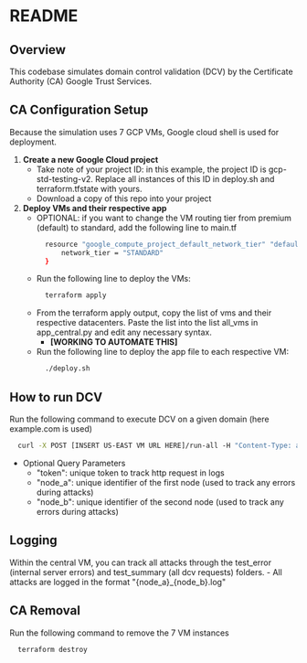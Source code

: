 # README 

## Overview 
This codebase simulates domain control validation (DCV) by the Certificate Authority (CA) Google Trust Services. 

## CA Configuration Setup 
Because the simulation uses 7 GCP VMs, Google cloud shell is used for deployment. 
1. **Create a new Google Cloud project**
    - Take note of your project ID: in this example, the project ID is gcp-std-testing-v2. Replace all instances of this ID in deploy.sh and terraform.tfstate with yours.
    - Download a copy of this repo into your project
2.  **Deploy VMs and their respective app**
    - OPTIONAL: if you want to change the VM routing tier from premium (default) to standard, add the following line to main.tf
      ```bash
        resource "google_compute_project_default_network_tier" "default" {
            network_tier = "STANDARD"
        }
      ```
    - Run the following line to deploy the VMs:
      ```bash
        terraform apply
      ```
    - From the terraform apply output, copy the list of vms and their respective datacenters. Paste the list into the list all_vms in app_central.py and edit any necessary syntax.
      - **[WORKING TO AUTOMATE THIS]**
    - Run the following line to deploy the app file to each respective VM:
      ```bash
        ./deploy.sh
      ```

## How to run DCV
Run the following command to execute DCV on a given domain (here example.com is used) 
```bash
  curl -X POST [INSERT US-EAST VM URL HERE]/run-all -H "Content-Type: application/json" -d '{"domain": "example.com"}’
```
  - Optional Query Parameters
    - "token": unique token to track http request in logs  
    - "node_a": unique identifier of the first node (used to track any errors during attacks) 
    - "node_b": unique identifier of the second node (used to track any errors during attacks)

## Logging 
Within the central VM, you can track all attacks through the test_error (internal server errors) and test_summary (all dcv requests) folders. 
    - All attacks are logged in the format "{node_a}_{node_b}.log"


## CA Removal 
Run the following command to remove the 7 VM instances
```bash
  terraform destroy
```
